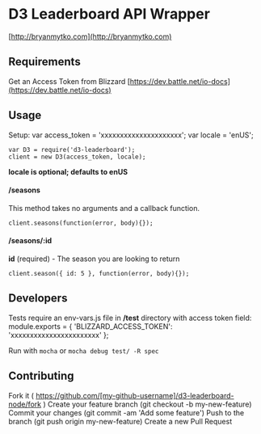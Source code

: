 # D3 Leaderboard API Wrapper
[http://bryanmytko.com](http://bryanmytko.com)

## Requirements

Get an Access Token from Blizzard [https://dev.battle.net/io-docs](https://dev.battle.net/io-docs)

## Usage

Setup:
    var access_token = 'xxxxxxxxxxxxxxxxxxxxx';
    var locale = 'enUS';

    var D3 = require('d3-leaderboard');
    client = new D3(access_token, locale);

__locale is optional; defaults to enUS__

#### /seasons

This method takes no arguments and a callback function.

    client.seasons(function(error, body){});

#### /seasons/:id

**id** (required) - The season you are looking to return

    client.season({ id: 5 }, function(error, body){});

## Developers

Tests require an env-vars.js file in **/test** directory with access token field:
    module.exports = {
      'BLIZZARD_ACCESS_TOKEN': 'xxxxxxxxxxxxxxxxxxxxxxx'
    };

Run with `mocha` or `mocha debug test/ -R spec`

## Contributing

Fork it ( https://github.com/[my-github-username]/d3-leaderboard-node/fork )
Create your feature branch (git checkout -b my-new-feature)
Commit your changes (git commit -am 'Add some feature')
Push to the branch (git push origin my-new-feature)
Create a new Pull Request
